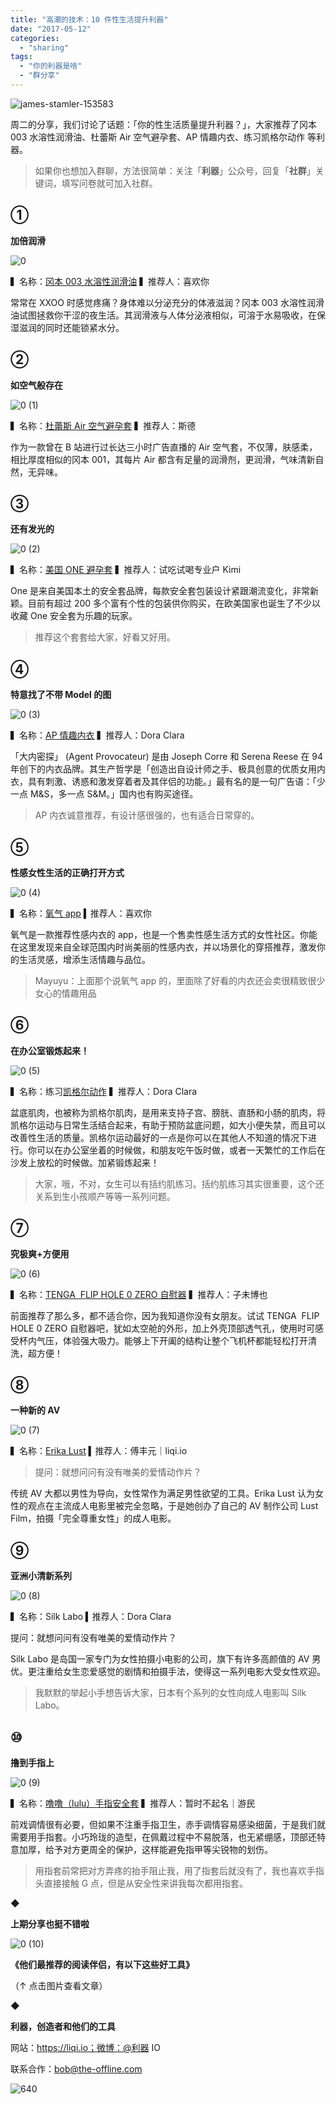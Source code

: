 ```yaml
---
title: "高潮的技术：10 件性生活提升利器"
date: "2017-05-12"
categories: 
  - "sharing"
tags: 
  - "你的利器是啥"
  - "群分享"
---
```


![james-stamler-153583](/images/29466.jpg)

周二的分享，我们讨论了话题：「你的性生活质量提升利器？」，大家推荐了冈本 003 水溶性润滑油、杜蕾斯 Air 空气避孕套、AP 情趣内衣、练习凯格尔动作 等利器。

> 如果你也想加入群聊，方法很简单：关注「**利器**」公众号，回复「**社群**」关键词，填写问卷就可加入社群。

## ①

**加倍润滑**

![0](/images/40470.jpg)

▍名称：[冈本 003 水溶性润滑油](https://item.jd.com/10203418852.html) ▍推荐人：喜欢你

常常在 XXOO 时感觉疼痛？身体难以分泌充分的体液滋润？冈本 003 水溶性润滑油试图拯救你干涩的夜生活。其润滑液与人体分泌液相似，可溶于水易吸收，在保湿滋润的同时还能锁紧水分。

## ②

**如空气般存在**

![0 (1)](/images/23298.jpg)

▍名称：[杜蕾斯 Air 空气避孕套](https://www.durex.com.cn/air/) ▍推荐人：斯德

作为一款曾在 B 站进行过长达三小时广告直播的 Air 空气套，不仅薄，肤感柔，相比厚度相似的冈本 001，其每片 Air 都含有足量的润滑剂，更润滑，气味清新自然，无异味。

## ③

**还有发光的**

![0 (2)](/images/75057.jpg)

▍名称：[美国 ONE 避孕套](https://www.taobao.com/product/美國one安全套.htm) ▍推荐人：试吃试喝专业户 Kimi

One 是来自美国本土的安全套品牌，每款安全套包装设计紧跟潮流变化，非常新颖。目前有超过 200 多个富有个性的包装供你购买，在欧美国家也诞生了不少以收藏 One 安全套为乐趣的玩家。

> 推荐这个套套给大家，好看又好用。

## ④

**特意找了不带 Model 的图**

![0 (3)](/images/95916.jpg)

▍名称：[AP 情趣内衣](https://www.agentprovocateur.com/int_en) ▍推荐人：Dora Clara

「大内密探」 (Agent Provocateur) 是由 Joseph Corre 和 Serena Reese 在 94 年创下的内衣品牌。其生产哲学是「创造出自设计师之手、极具创意的优质女用内衣，具有刺激、诱惑和激发穿着者及其伴侣的功能。」最有名的是一句广告语：「少一点 M&S，多一点 S&M。」国内也有购买途径。

> AP 内衣诚意推荐，有设计感很强的，也有适合日常穿的。

## ⑤

**性感女性生活的正确打开方式**

![0 (4)](/images/42185.jpg)

▍名称：[氧气 app](https://www.o2bra.com.cn/) ▍推荐人：喜欢你

氧气是一款推荐性感内衣的 app，也是一个售卖性感生活方式的女性社区。你能在这里发现来自全球范围内时尚美丽的性感内衣，并以场景化的穿搭推荐，激发你的生活灵感，增添生活情趣与品位。

> Mayuyu：上面那个说氧气 app 的，里面除了好看的内衣还会卖很精致很少女心的情趣用品

## ⑥

**在办公室锻炼起来！**

![0 (5)](/images/76189.jpg)

▍名称：练习[凯格尔动作](https://zh.wikihow.com/做凯格尔运动) ▍推荐人：Dora Clara

盆底肌肉，也被称为凯格尔肌肉，是用来支持子宫、膀胱、直肠和小肠的肌肉，将凯格尔运动与日常生活结合起来，有助于预防盆底问题，如大小便失禁，而且可以改善性生活的质量。凯格尔运动最好的一点是你可以在其他人不知道的情况下进行。你可以在办公室坐着的时候做，和朋友吃午饭时做，或者一天繁忙的工作后在沙发上放松的时候做。加紧锻炼起来！

> 大家，哦，不对，女生可以有括约肌练习。括约肌练习其实很重要，这个还关系到生小孩顺产等等一系列问题。

## ⑦

**究极爽+方便用**

![0 (6)](/images/59257.jpg)

▍名称：[TENGA  FLIP HOLE 0 ZERO 自慰器](https://www.jd.com/pinpai/2515.html) ▍推荐人：子未博也

前面推荐了那么多，都不适合你，因为我知道你没有女朋友。试试 TENGA  FLIP HOLE 0 ZERO 自慰器吧，犹如太空舱的外形，加上外壳顶部透气孔，使用时可感受杯内气压，体验强大吸力。能够上下开阖的结构让整个飞机杯都能轻松打开清洗，超方便！

## ⑧

**一种新的 AV**

![0 (7)](/images/83507.jpg)

▍名称：[Erika Lust](https://www.imdb.com/name/nm2848796/externalsites) ▍推荐人：傅丰元｜liqi.io

> 提问：就想问问有没有唯美的爱情动作片？

传统 AV 大都以男性为导向，女性常作为满足男性欲望的工具。Erika Lust 认为女性的观点在主流成人电影里被完全忽略，于是她创办了自己的 AV 制作公司 Lust Film，拍摄「完全尊重女性」的成人电影。

## ⑨

**亚洲小清新系列**

![0 (8)](/images/20433.jpg)

▍名称：Silk Labo ▍推荐人：Dora Clara

提问：就想问问有没有唯美的爱情动作片？

Silk Labo 是岛国一家专门为女性拍摄小电影的公司，旗下有许多高颜值的 AV 男优。更注重给女生恋爱感觉的剧情和拍摄手法，使得这一系列电影大受女性欢迎。

> 我默默的举起小手想告诉大家，日本有个系列的女性向成人电影叫 Silk Labo。

## ⑩

**撸到手指上**

![0 (9)](/images/22392.jpg)

▍名称：[噜噜（lulu）手指安全套](https://item.jd.com/1773094.html) ▍推荐人：暂时不起名｜游民

前戏调情很有必要，但如果不注重手指卫生，赤手调情容易感染细菌，于是我们就需要用手指套。小巧玲珑的造型，在佩戴过程中不易脱落，也无紧绷感，顶部还特意加厚，给予对方更周全的保护，这样能避免指甲等尖锐物的划伤。

> 用指套前常把对方弄疼的抬手阻止我，用了指套后就没有了，我也喜欢手指头直接接触 G 点，但是从安全性来讲我每次都用指套。

◆

**上期分享也挺不错啦**[](https://mp.weixin.qq.com/s?__biz=MzA3NTgzNzU2NQ==&mid=2653410916&idx=1&sn=ad8f302d13f5d52aac9e3a0a4abb3ad0&chksm=84b90f76b3ce8660c3966c04e080f4c27ba70b9e7de739557c3f40b98652cadd9bb1cc963a01&scene=21#wechat_redirect)

![0 (10)](/images/43367.jpg)

**《他们最推荐的阅读伴侣，有以下这些好工具》**

（↑ 点击图片查看文章）

◆

**利器，创造者和他们的工具**

网站：https://liqi.io；微博：@利器 IO

联系合作：bob@the-offline.com

![640](/images/62683.jpg)
